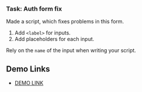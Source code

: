 ### Task: Auth form fix

Made a script, which fixes problems in this form.
1) Add `<label>` for inputs.
2) Add placeholders for each input.

Rely on the `name` of the input when writing your script.

## Demo Links

- [DEMO LINK](https://AndriiZakharenko.github.io/js_task_fix_form_DOM/)
